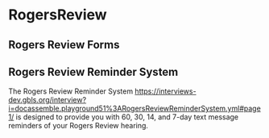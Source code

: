 # RogersReview

## Rogers Review Forms


## Rogers Review Reminder System

The Rogers Review Reminder System <https://interviews-dev.gbls.org/interview?i=docassemble.playground51%3ARogersReviewReminderSystem.yml#page1/> is designed to provide you with 60, 30, 14, and 7-day text message reminders of your Rogers Review hearing.  
